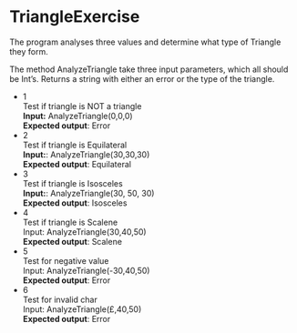 # TriangleExercise

The program analyses three values and determine what type of Triangle they form.

The method AnalyzeTriangle take three input parameters, which all should be Int’s.
Returns a string with either an error or the type of the triangle.

* 1  
Test if triangle is NOT a triangle  
**Input:** AnalyzeTriangle(0,0,0)  
**Expected output**: Error  
* 2  
Test if triangle is Equilateral  
**Input:**: AnalyzeTriangle(30,30,30)  
**Expected output**: Equilateral  
* 3  
Test if triangle is Isosceles  
**Input:**: AnalyzeTriangle(30, 50, 30)  
**Expected output**: Isosceles  
* 4  
 Test if triangle is Scalene  
 Input: AnalyzeTriangle(30,40,50)  
**Expected output**: Scalene  
* 5  
 Test for negative value  
 Input: AnalyzeTriangle(-30,40,50)  
**Expected output**: Error
* 6  
 Test for invalid char  
 Input: AnalyzeTriangle(£,40,50)  
**Expected output**: Error

